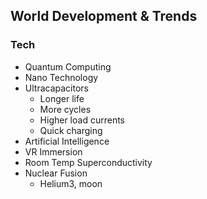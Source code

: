 ## World Development & Trends

### Tech
- Quantum Computing
- Nano Technology
- Ultracapacitors
  - Longer life
  - More cycles
  - Higher load currents
  - Quick charging
- Artificial Intelligence
- VR Immersion
- Room Temp Superconductivity
- Nuclear Fusion
  - Helium3, moon
